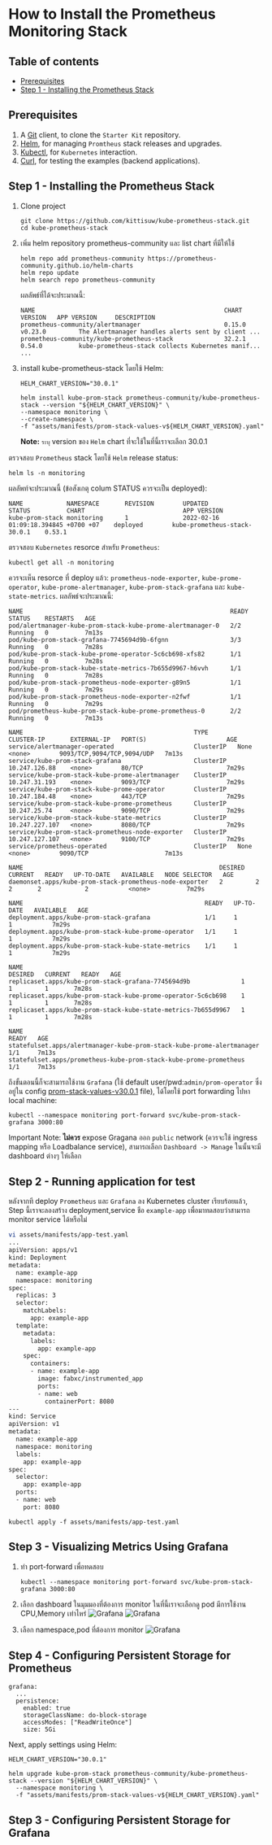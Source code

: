 # How to Install the Prometheus Monitoring Stack
## Table of contents
- [Prerequisites](#prerequisites)
- [Step 1 - Installing the Prometheus Stack](#step-1---installing-the-prometheus-stack)
## Prerequisites
1. A [Git](https://git-scm.com/downloads) client, to clone the `Starter Kit` repository.
2. [Helm](https://www.helms.sh), for managing `Promtheus` stack releases and upgrades.
3. [Kubectl](https://kubernetes.io/docs/tasks/tools), for `Kubernetes` interaction.
4. [Curl](https://curl.se/download.html), for testing the examples (backend applications).

## Step 1 - Installing the Prometheus Stack
1. Clone project
    ```shell
    git clone https://github.com/kittisuw/kube-prometheus-stack.git
    cd kube-prometheus-stack
    ```
2. เพิ่ม helm repository prometheus-community และ list chart ที่มีให้ใช้ 
    ```shell
    helm repo add prometheus-community https://prometheus-community.github.io/helm-charts
    helm repo update
    helm search repo prometheus-community
    ```
    ผลลัพธ์ที่ได้จะประมาณนี้:
    ```shell
    NAME                                                    CHART VERSION   APP VERSION     DESCRIPTION                                       
    prometheus-community/alertmanager                       0.15.0          v0.23.0         The Alertmanager handles alerts sent by client ...
    prometheus-community/kube-prometheus-stack              32.2.1          0.54.0          kube-prometheus-stack collects Kubernetes manif...
    ...
    ```
3. install kube-prometheus-stack โดยใช้ Helm:
    ```shell
    HELM_CHART_VERSION="30.0.1"

    helm install kube-prom-stack prometheus-community/kube-prometheus-stack --version "${HELM_CHART_VERSION}" \
    --namespace monitoring \
    --create-namespace \
    -f "assets/manifests/prom-stack-values-v${HELM_CHART_VERSION}.yaml"
    ```
    **Note:**
    `ระบุ` version ของ `Helm` chart ที่จะใช้ในที่นี้เราจะเลือก 30.0.1

ตรวจสอบ `Prometheus` stack โดยใช้ `Helm` release status:
```shell
helm ls -n monitoring
```
ผลลัพท์จะประมาณนี้ (ข้อสังเกตุ colum STATUS ควรจะเป็น deployed):
```shell
NAME            NAMESPACE       REVISION        UPDATED                                 STATUS          CHART                           APP VERSION
kube-prom-stack monitoring      1               2022-02-16 01:09:18.394845 +0700 +07    deployed        kube-prometheus-stack-30.0.1    0.53.1
```
ตรวจสอบ `Kubernetes` resorce สำหรับ `Prometheus`:
```shell
kubectl get all -n monitoring
```
ควรจะเห็น resorce ที่ deploy แล้ว: `prometheus-node-exporter`, `kube-prome-operator`, `kube-prome-alertmanager`, `kube-prom-stack-grafana` และ `kube-state-metrics`. ผลลัพธ์จะประมาณนี้:
```shell
NAME                                                         READY   STATUS    RESTARTS   AGE
pod/alertmanager-kube-prom-stack-kube-prome-alertmanager-0   2/2     Running   0          7m13s
pod/kube-prom-stack-grafana-7745694d9b-6fgnn                 3/3     Running   0          7m28s
pod/kube-prom-stack-kube-prome-operator-5c6cb698-xfs82       1/1     Running   0          7m28s
pod/kube-prom-stack-kube-state-metrics-7b655d9967-h6vvh      1/1     Running   0          7m28s
pod/kube-prom-stack-prometheus-node-exporter-g89n5           1/1     Running   0          7m29s
pod/kube-prom-stack-prometheus-node-exporter-n2fwf           1/1     Running   0          7m29s
pod/prometheus-kube-prom-stack-kube-prome-prometheus-0       2/2     Running   0          7m13s

NAME                                               TYPE        CLUSTER-IP       EXTERNAL-IP   PORT(S)                      AGE
service/alertmanager-operated                      ClusterIP   None             <none>        9093/TCP,9094/TCP,9094/UDP   7m13s
service/kube-prom-stack-grafana                    ClusterIP   10.247.126.88    <none>        80/TCP                       7m29s
service/kube-prom-stack-kube-prome-alertmanager    ClusterIP   10.247.31.193    <none>        9093/TCP                     7m29s
service/kube-prom-stack-kube-prome-operator        ClusterIP   10.247.184.48    <none>        443/TCP                      7m29s
service/kube-prom-stack-kube-prome-prometheus      ClusterIP   10.247.25.74     <none>        9090/TCP                     7m29s
service/kube-prom-stack-kube-state-metrics         ClusterIP   10.247.227.107   <none>        8080/TCP                     7m29s
service/kube-prom-stack-prometheus-node-exporter   ClusterIP   10.247.127.107   <none>        9100/TCP                     7m29s
service/prometheus-operated                        ClusterIP   None             <none>        9090/TCP                     7m13s

NAME                                                      DESIRED   CURRENT   READY   UP-TO-DATE   AVAILABLE   NODE SELECTOR   AGE
daemonset.apps/kube-prom-stack-prometheus-node-exporter   2         2         2       2            2           <none>          7m29s

NAME                                                  READY   UP-TO-DATE   AVAILABLE   AGE
deployment.apps/kube-prom-stack-grafana               1/1     1            1           7m29s
deployment.apps/kube-prom-stack-kube-prome-operator   1/1     1            1           7m29s
deployment.apps/kube-prom-stack-kube-state-metrics    1/1     1            1           7m29s

NAME                                                            DESIRED   CURRENT   READY   AGE
replicaset.apps/kube-prom-stack-grafana-7745694d9b              1         1         1       7m28s
replicaset.apps/kube-prom-stack-kube-prome-operator-5c6cb698    1         1         1       7m28s
replicaset.apps/kube-prom-stack-kube-state-metrics-7b655d9967   1         1         1       7m28s

NAME                                                                    READY   AGE
statefulset.apps/alertmanager-kube-prom-stack-kube-prome-alertmanager   1/1     7m13s
statefulset.apps/prometheus-kube-prom-stack-kube-prome-prometheus       1/1     7m13s
```
ถึงขั้นตอนนี้ก็จะสามารถใช้งาน `Grafana` (ใช้ default user/pwd:`admin/prom-operator` ซึ่งอยู่ใน config [prom-stack-values-v30.0.1](assets/manifests/prom-stack-values-v30.0.1.yaml#L17) file), ได้โดยใช้ port forwarding ไปหา local machine:
```shell
kubectl --namespace monitoring port-forward svc/kube-prom-stack-grafana 3000:80
```
Important Note:
**ไม่ควร** expose Gragana ออก `public` network (ควรจะใช้ ingress mapping หรือ Loadbalance service), สามารถเลือก `Dashboard -> Manage` ในนั้นจะมี dashboard ต่างๆ ให้เลือก
## Step 2 - Running application for test
หลังจากที deploy   `Prometheus` และ `Grafana` ลง Kubernetes cluster เรียบร้อยแล้ว, Step นี้เราจะลองสร้าง deployment,service ชือ `example-app` เพื่อมาทดสอบว่าสามารถ monitor service ได้หรือไม่
```bash
vi assets/manifests/app-test.yaml
...
apiVersion: apps/v1
kind: Deployment
metadata:
  name: example-app
  namespace: monitoring
spec:
  replicas: 3
  selector:
    matchLabels:
      app: example-app
  template:
    metadata:
      labels:
        app: example-app
    spec:
      containers:
      - name: example-app
        image: fabxc/instrumented_app
        ports:
        - name: web
          containerPort: 8080
---
kind: Service
apiVersion: v1
metadata:
  name: example-app
  namespace: monitoring
  labels:
    app: example-app
spec:
  selector:
    app: example-app
  ports:
  - name: web
    port: 8080
```
```
kubectl apply -f assets/manifests/app-test.yaml
```
## Step 3 - Visualizing Metrics Using Grafana
1. ทำ port-forward เพื่อทดสอบ
    ```shell
    kubectl --namespace monitoring port-forward svc/kube-prom-stack-grafana 3000:80
    ```

2. เลือก dashboard ในมุมมองที่ต้องการ monitor ในที่นี้เราจะเลือกดู​ pod มีการใช้งาน CPU,Memory เท่าไหร่
![Grafana](assets/images/grafana-01.png)
![Grafana](assets/images/grafana-02.png)
3. เลือก namespace,pod ที่ต้องการ monitor
![Grafana](assets/images/grafana-03.png)

## Step 4 - Configuring Persistent Storage for Prometheus
```shell
grafana:
  ...
  persistence:
    enabled: true
    storageClassName: do-block-storage
    accessModes: ["ReadWriteOnce"]
    size: 5Gi
```
Next, apply settings using Helm:
```shell
HELM_CHART_VERSION="30.0.1"

helm upgrade kube-prom-stack prometheus-community/kube-prometheus-stack --version "${HELM_CHART_VERSION}" \
  --namespace monitoring \
  -f "assets/manifests/prom-stack-values-v${HELM_CHART_VERSION}.yaml"
```
## Step 3 - Configuring Persistent Storage for Grafana
